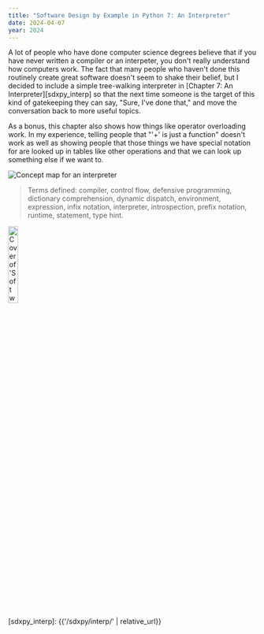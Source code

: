 ```yaml
---
title: "Software Design by Example in Python 7: An Interpreter"
date: 2024-04-07
year: 2024
---
```


A lot of people who have done computer science degrees believe that
if you have never written a compiler or an interpeter,
you don't really understand how computers work.
The fact that many people who haven't done this routinely create great software
doesn't seem to shake their belief,
but I decided to include a simple tree-walking interpreter
in [Chapter 7: An Interpreter][sdxpy_interp] so that
the next time someone is the target of this kind of gatekeeping
they can say, "Sure, I've done that,"
and move the conversation back to more useful topics.

As a bonus,
this chapter also shows how things like operator overloading work.
In my experience,
telling people that "'+' is just a function"
doesn't work as well as showing people that those things we have special notation for
are looked up in tables like other operations
and that we can look up something else if we want to.

<img class="centered" src="{{'/sdxpy/interp/concept_map.svg' | relative_url}}" alt="Concept map for an interpreter"/>

> Terms defined: compiler, control flow, defensive programming, dictionary comprehension, dynamic dispatch, environment, expression, infix notation, interpreter, introspection, prefix notation, runtime, statement, type hint.

<a href="https://www.routledge.com/Software-Design-by-Example-A-Tool-Based-Introduction-with-Python/Wilson/p/book/9781032725215"><img src="{{'/sdxpy/sdxpy-cover.png' | relative_url}}" alt="Cover of 'Software Design by Example'" width="20%" class="centered">
</a>

[sdxpy_interp]: {{'/sdxpy/interp/' | relative_url}}

